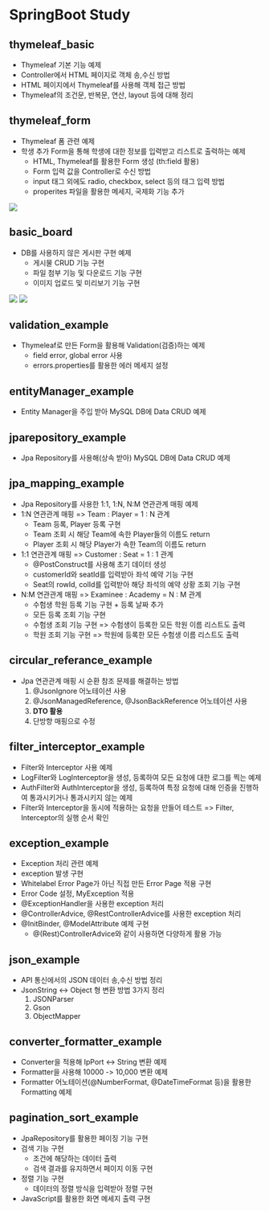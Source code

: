 # SpringBoot Study

## thymeleaf_basic

- Thymeleaf 기본 기능 예제
- Controller에서 HTML 페이지로 객체 송,수신 방법
- HTML 페이지에서 Thymeleaf를 사용해 객체 접근 방법
- Thymeleaf의 조건문, 반복문, 연산, layout 등에 대해 정리

## thymeleaf_form

- Thymeleaf 폼 관련 예제
- 학생 추가 Form을 통해 학생에 대한 정보를 입력받고 리스트로 출력하는 예제
  - HTML, Thymeleaf를 활용한 Form 생성 (th:field 활용)
  - Form 입력 값을 Controller로 수신 방법
  - input 태그 외에도 radio, checkbox, select 등의 태그 입력 방법
  - properites 파일을 활용한 메세지, 국제화 기능 추가 

![](https://blog.kakaocdn.net/dn/b3vfCQ/btrQtRLvUpf/zq3xSmMGiZ3hHKU6YoGbJ0/img.png)

## basic_board

- DB를 사용하지 않은 게시판 구현 예제
  - 게시물 CRUD 기능 구현
  - 파일 첨부 기능 및 다운로드 기능 구현
  - 이미지 업로드 및 미리보기 기능 구현

![](https://blog.kakaocdn.net/dn/3ICS3/btrP7NJztSf/jUO3ejt0zFotaNTSOtGFQ1/img.png)
![](https://blog.kakaocdn.net/dn/bSLJJs/btrRd62noh4/rcTeBCKJJHCe7FkVz4n63K/img.png)

## validation_example

- Thymeleaf로 만든 Form을 활용해 Validation(검증)하는 예제
  - field error, global error 사용
  - errors.properties를 활용한 에러 메세지 설정

## entityManager_example

- Entity Manager을 주입 받아 MySQL DB에 Data CRUD 예제

## jparepository_example

- Jpa Repository를 사용해(상속 받아) MySQL DB에 Data CRUD 예제

## jpa_mapping_example

- Jpa Repository를 사용한 1:1, 1:N, N:M 연관관계 매핑 예제
- 1:N 연관관계 매핑 => Team : Player = 1 : N 관계
  - Team 등록, Player 등록 구현
  - Team 조회 시 해당 Team에 속한 Player들의 이름도 return
  - Player 조회 시 해당 Player가 속한 Team의 이름도 return
- 1:1 연관관계 매핑 => Customer : Seat = 1 : 1 관계
  - @PostConstruct를 사용해 초기 데이터 생성
  - customerId와 seatId를 입력받아 좌석 예약 기능 구현
  - Seat의 rowId, colId를 입력받아 해당 좌석의 예약 상황 조회 기능 구현
- N:M 연관관계 매핑 => Examinee : Academy = N : M 관계
  - 수험생 학원 등록 기능 구현 + 등록 날짜 추가
  - 모든 등록 조회 기능 구현
  - 수험생 조회 기능 구현 => 수험생이 등록한 모든 학원 이름 리스트도 출력
  - 학원 조회 기능 구현 => 학원에 등록한 모든 수험생 이름 리스트도 출력

## circular_referance_example

- Jpa 연관관계 매핑 시 순환 참조 문제를 해결하는 방법
  1. @JsonIgnore 어노테이션 사용
  2. @JsonManagedReference, @JsonBackReference 어노테이션 사용
  3. **DTO 활용**
  4. 단방향 매핑으로 수정

## filter_interceptor_example

- Filter와 Interceptor 사용 예제
- LogFilter와 LogInterceptor을 생성, 등록하여 모든 요청에 대한 로그를 찍는 예제
- AuthFilter와 AuthInterceptor을 생성, 등록하여 특정 요청에 대해 인증을 진행하여 통과시키거나 통과시키지 않는 예제
- Filter와 Interceptor을 동시에 적용하는 요청을 만들어 테스트 => Filter, Interceptor의 실행 순서 확인

## exception_example

- Exception 처리 관련 예제
- exception 발생 구현
- Whitelabel Error Page가 아닌 직접 만든 Error Page 적용 구현
- Error Code 설정, MyException 적용
- @ExceptionHandler을 사용한 exception 처리
- @ControllerAdvice, @RestControllerAdvice를 사용한 exception 처리
- @InitBinder, @ModelAttribute 예제 구현
  - @(Rest)ControllerAdvice와 같이 사용하면 다양하게 활용 가능

## json_example

- API 통신에서의 JSON 데이터 송,수신 방법 정리
- JsonString <-> Object 형 변환 방법 3가지 정리
  1. JSONParser
  2. Gson
  3. ObjectMapper

## converter_formatter_example

- Converter을 적용해 IpPort <-> String 변환 예제
- Formatter을 사용해 10000 -> 10,000 변환 예제
- Formatter 어노테이션(@NumberFormat, @DateTimeFormat 등)을 활용한 Formatting 예제

## pagination_sort_example

- JpaRepository를 활용한 페이징 기능 구현
- 검색 기능 구현
  - 조건에 해당하는 데이터 출력
  - 검색 결과를 유지하면서 페이지 이동 구현
- 정렬 기능 구현
  - 데이터의 정렬 방식을 입력받아 정렬 구현
- JavaScript를 활용한 화면 메세지 출력 구현